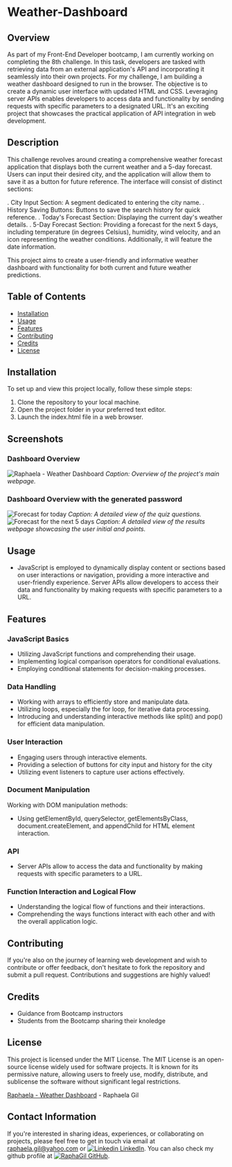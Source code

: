 # Weather-Dashboard

## Overview
As part of my Front-End Developer bootcamp, I am currently working on completing the 8th challenge. In this task, developers are tasked with retrieving data from an external application's API and incorporating it seamlessly into their own projects.
For my challenge, I am building a weather dashboard designed to run in the browser. The objective is to create a dynamic user interface with updated HTML and CSS. Leveraging server APIs enables developers to access data and functionality by sending requests with specific parameters to a designated URL.
It's an exciting project that showcases the practical application of API integration in web development.

## Description
This challenge revolves around creating a comprehensive weather forecast application that displays both the current weather and a 5-day forecast. Users can input their desired city, and the application will allow them to save it as a button for future reference. The interface will consist of distinct sections:

. City Input Section: A segment dedicated to entering the city name.
. History Saving Buttons: Buttons to save the search history for quick reference.
. Today's Forecast Section: Displaying the current day's weather details.
. 5-Day Forecast Section: Providing a forecast for the next 5 days, including temperature (in degrees Celsius), humidity, wind velocity, and an icon representing the weather conditions. Additionally, it will feature the date information.

This project aims to create a user-friendly and informative weather dashboard with functionality for both current and future weather predictions.

## Table of Contents
- [Installation](#installation)
- [Usage](#usage)
- [Features](#features)
- [Contributing](#contributing)
- [Credits](#credits)
- [License](#license)

## Installation
To set up and view this project locally, follow these simple steps:

1. Clone the repository to your local machine.
2. Open the project folder in your preferred text editor.
3. Launch the index.html file in a web browser.

## Screenshots
### Dashboard Overview
![Raphaela - Weather Dashboard]()
*Caption: Overview of the project's main webpage.*
### Dashboard Overview with the generated password
![Forecast for today]()
*Caption: A detailed view of the quiz questions.*
![Forecast for the next 5 days]()
*Caption: A detailed view of the results webpage showcasing the user initial and points.*

## Usage
- JavaScript is employed to dynamically display content or sections based on user interactions or navigation, providing a more interactive and user-friendly experience. Server APIs allow developers to access their data and functionality by making requests with specific parameters to a URL.

## Features
### JavaScript Basics
- Utilizing JavaScript functions and comprehending their usage.
- Implementing logical comparison operators for conditional evaluations.
- Employing conditional statements for decision-making processes.
### Data Handling
- Working with arrays to efficiently store and manipulate data.
- Utilizing loops, especially the for loop, for iterative data processing.
- Introducing and understanding interactive methods like split() and pop() for efficient data manipulation.
### User Interaction
- Engaging users through interactive elements.
- Providing a selection of buttons for city input and history for the city
- Utilizing event listeners to capture user actions effectively.
### Document Manipulation
Working with DOM manipulation methods:
- Using getElementById, querySelector, getElementsByClass, document.createElement, and appendChild for HTML element interaction.
### API
- Server APIs allow to access the data and functionality by making requests with specific parameters to a URL.
### Function Interaction and Logical Flow
- Understanding the logical flow of functions and their interactions.
- Comprehending the ways functions interact with each other and with the overall application logic.


## Contributing
If you're also on the journey of learning web development and wish to contribute or offer feedback, don't hesitate to fork the repository and submit a pull request. Contributions and suggestions are highly valued!

## Credits
- Guidance from Bootcamp instructors
- Students from the Bootcamp sharing their knoledge

## License
This project is licensed under the MIT License. The MIT License is an open-source license widely used for software projects. It is known for its permissive nature, allowing users to freely use, modify, distribute, and sublicense the software without significant legal restrictions.

[Raphaela - Weather Dashboard]() - Raphaela Gil 
## Contact Information
If you're interested in sharing ideas, experiences, or collaborating on projects, please feel free to get in touch via email at raphaela.gil@yahoo.com or [![Linkedin](https://i.stack.imgur.com/gVE0j.png) LinkedIn](https://www.linkedin.com/in/raphaela-do-amaral-gil-0a9bb945/ ). You can also check my github profile at [![RaphaGil](https://i.stack.imgur.com/tskMh.png) GitHub](https://github.com/RaphaGil).
